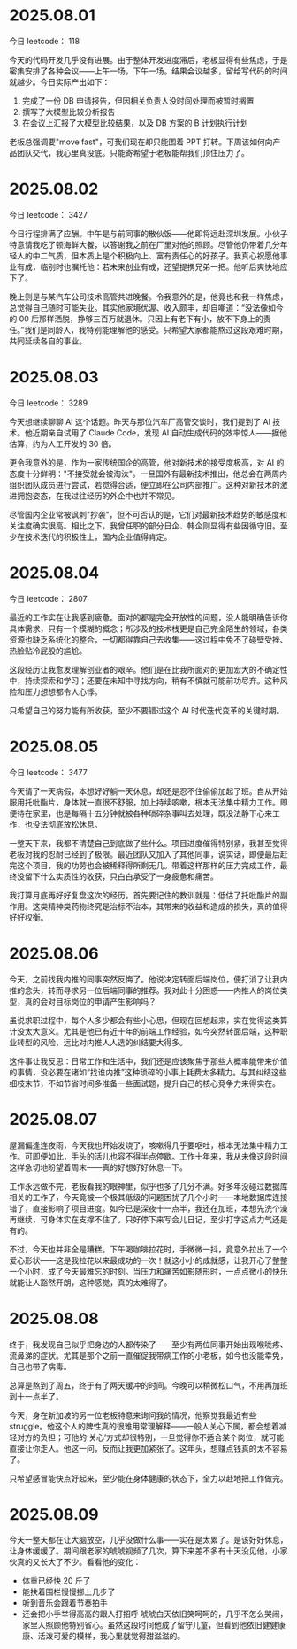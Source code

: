 # 2025.08.01

今日 leetcode： 118

今天的代码开发几乎没有进展。由于整体开发进度滞后，老板显得有些焦虑，于是密集安排了各种会议——上午一场，下午一场。结果会议越多，留给写代码的时间就越少。今日实际产出如下：

1. 完成了一份 DB 申请报告，但因相关负责人没时间处理而被暂时搁置
2. 撰写了大模型比较分析报告
3. 在会议上汇报了大模型比较结果，以及 DB 方案的 B 计划执行计划

老板总强调要"move fast"，可我们现在却只能围着 PPT 打转。下周该如何向产品团队交代，我心里真没底。只能寄希望于老板能帮我们顶住压力了。

# 2025.08.02

今日 leetcode： 3427

今日行程排满了应酬。中午是与前同事的散伙饭——他即将远赴深圳发展。小伙子特意请我吃了顿海鲜大餐，以答谢我之前在厂里对他的照顾。尽管他仍带着几分年轻人的中二气质，但本质上是个积极向上、富有责任心的好孩子。我真心祝愿他事业有成，临别时也嘱托他：若未来创业有成，还望提携兄弟一把。他听后爽快地应下了。

晚上则是与某汽车公司技术高管共进晚餐。令我意外的是，他竟也和我一样焦虑，总觉得自己随时可能失业。其实他家境优渥、收入颇丰，却自嘲道：“没法像如今的 00 后那样洒脱，挣够三百万就退休。只因上有老下有小，放不下身上的责任。”我们是同龄人，我特别能理解他的感受。只希望大家都能熬过这段艰难时期，共同延续各自的事业。

# 2025.08.03

今日 leetcode： 3289

今天想继续聊聊 AI 这个话题。昨天与那位汽车厂高管交谈时，我们提到了 AI 技术。他近期亲自试用了 Claude Code，发现 AI 自动生成代码的效率惊人——据他估算，约为人工开发的 30 倍。

更令我意外的是，作为一家传统国企的高管，他对新技术的接受度极高，对 AI 的态度十分鲜明："不接受就会被淘汰"。一旦国外有最新技术推出，他总会在两周内组织团队成员进行尝试，若觉得合适，便立即在公司内部推广。这种对新技术的激进拥抱姿态，在我过往经历的外企中也并不常见。

尽管国内企业常被讽刺"抄袭"，但不可否认的是，它们对最新技术趋势的敏感度和关注度确实很高。相比之下，我曾任职的部分日企、韩企则显得有些因循守旧。至少在技术迭代的积极性上，国内企业值得肯定。

# 2025.08.04

今日 leetcode： 2807

最近的工作实在让我感到疲惫。面对的都是完全开放性的问题，没人能明确告诉你具体需求，只有一个模糊的概念；所涉及的技术栈更是自己完全陌生的领域，各类资源也缺乏系统化的整合，一切都得靠自己去收集——这过程中免不了碰壁受挫、热脸贴冷屁股的尴尬。

这段经历让我愈发理解创业者的艰辛。他们是在比我所面对的更加宏大的不确定性中，持续探索和学习；还要在未知中寻找方向，稍有不慎就可能前功尽弃。这种风险和压力想想都令人心悸。

只希望自己的努力能有所收获，至少不要错过这个 AI 时代迭代变革的关键时期。

# 2025.08.05

今日 leetcode： 3477

今天请了一天病假，本想好好躺一天休息，却还是忍不住偷偷加起了班。自从开始服用托吡酯片，身体就一直很不舒服，加上持续咳嗽，根本无法集中精力工作。即便待在家里，也是每隔十五分钟就被各种琐碎杂事叫去处理，既没法静下心来工作，也没法彻底放松休息。

一整天下来，我都不清楚自己到底做了些什么。项目进度催得特别紧，我甚至觉得老板对我的忍耐已经到了极限。最近团队又加入了其他同事，说实话，即便最后赶完这个项目，我的功劳也会被稀释得所剩无几。带着这样那样的压力完成工作，最终没留下什么实质性的收获，只白白承受了一身疲惫和痛苦。

我打算月底再好好复盘这次的经历。首先要记住的教训就是：低估了托吡酯片的副作用。这类精神类药物终究是治标不治本，其带来的收益和造成的损失，真的值得好好权衡。

# 2025.08.06

今天，之前找我内推的同事突然反悔了。他说决定转面后端岗位，便打消了让我内推的念头，转而寻求另一位后端同事的推荐。我对此十分困惑——内推人的岗位类型，真的会对目标岗位的申请产生影响吗？

虽说求职过程中，每个人多少都会有些小心思，但现在回想起来，实在觉得这类算计没太大意义。尤其是他已有近十年的前端工作经验，如今突然转面后端，这种职业转型的风险，远比对内推人人选的纠结要大得多。

这件事让我反思：日常工作和生活中，我们还是应该聚焦于那些大概率能带来价值的事情，没必要在诸如“找谁内推”这种琐碎的小事上耗费太多精力。与其纠结这些细枝末节，不如节省时间多准备一些面试题，提升自己的核心竞争力来得实在。

# 2025.08.07

屋漏偏逢连夜雨，今天我也开始发烧了，咳嗽得几乎要呕吐，根本无法集中精力工作。可即便如此，手头的活儿也容不得半点停歇。工作十年来，我从未像这段时间这样急切地盼望着周末——真的好想好好休息一下。

工作永远做不完，老板看我的眼神里，似乎也多了几分不满。好多年没碰过数据库相关的工作了，今天竟被一个极其低级的问题困扰了几个小时——本地数据库连接错了，直接影响了项目进度。如今已是深夜十一点半，我还在加班，本想先洗个澡再继续，可身体实在支撑不住了。只好停下来写会儿日记，至少打字这点力气还是有的。

不过，今天也并非全是糟糕。下午喝咖啡拉花时，手微微一抖，竟意外拉出了一个爱心形状——这是我拉花以来最成功的一次！就这小小的成就感，让我开心了整整一个小时，成了今天最难忘的时刻。当压力和痛苦如影随形时，一点点微小的快乐就能让人豁然开朗，这种感觉，真的太难得了。

# 2025.08.08

终于，我发现自己似乎把身边的人都传染了——至少有两位同事开始出现喉咙疼、流鼻涕的症状。尤其是那个之前一直催促我带病工作的小老板，如今也没能幸免，自己也带了病毒。

总算是熬到了周五，终于有了两天缓冲的时间。今晚可以稍微松口气，不用再加班到十一点半了。

今天，身在新加坡的另一位老板特意来询问我的情况，他察觉我最近有些 struggle。他这个人的脾性真的很难用常理解释——一般人关心下属，都会想着减轻对方的负担；可他的‘关心’方式却很特别，一旦觉得你不适合某个岗位，就可能直接让你走人。他这一问，反而让我更加紧张了。这年头，想赚点钱真的太不容易了。

只希望感冒能快点好起来，至少能在身体健康的状态下，全力以赴地把工作做完。

# 2025.08.09

今天一整天都在让大脑放空，几乎没做什么事——实在是太累了。是该好好休息，让身体缓缓了。期间跟老家的唬唬视频了几次，算下来差不多有十天没见他，小家伙真的又长大了不少。看看他的变化：
- 体重已经快 20 斤了
- 能扶着围栏慢慢挪上几步了
- 听到音乐会跟着节奏拍手
- 还会把小手举得高高的跟人打招呼
唬唬白天依旧笑呵呵的，几乎不怎么哭闹，家里人照顾他特别省心。虽然这段时间他成了留守儿童，但看到他依旧健健康康、活泼可爱的模样，我心里就觉得甜滋滋的。